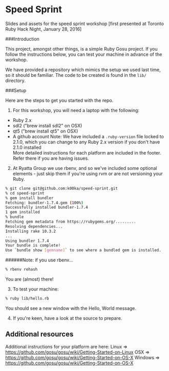 Speed Sprint
============

Slides and assets for the speed sprint workshop [first presented at Toronto Ruby Hack Night, January 28, 2016]

###Introduction

This project, amongst other things, is a simple Ruby Gosu project. If you follow the instructions below, you can test your machine in advance of the workshop.

We have provided a repository which mimics the setup we used last time, so it should be familiar. The code to be created is found in the ``lib/`` directory.

###Setup

Here are the steps to get you started with the repo.

1. For this workshop, you will need a laptop with the following:
* Ruby 2.x
* sdl2 ("brew install sdl2" on OSX)
* qt5 ("brew install qt5" on OSX)
* A github account
Note: We have included a ``.ruby-version`` file locked to 2.1.0, which you can change to any Ruby 2.x version if you don't have 2.1.0 installed  
More detailed instructions for each platform are included in the footer. Refer there if you are having issues.  

2. At Ryatta Group we use rbenv, and so we've included some optional elements - just skip them if you're using rvm or are not versioning your Ruby.

```sh
% git clone git@github.com:k00ka/speed-sprint.git
% cd speed-sprint
% gem install bundler
Fetching: bundler-1.7.4.gem (100%)
Successfully installed bundler-1.7.4
1 gem installed
% bundle
Fetching gem metadata from https://rubygems.org/.........
Resolving dependencies...
Installing rake 10.3.2
...
Using bundler 1.7.4
Your bundle is complete!
Use `bundle show [gemname]` to see where a bundled gem is installed.
```
######Note: if you use rbenv...
```sh
% rbenv rehash
```
You are (almost) there!

3. To test your machine:
```sh
% ruby lib/hello.rb
```
You should see a new window with the Hello, World message.

4. If you're keen, have a look at the source to prepare.

## Additional resources

Additional instructions for your platform are here:
Linux => https://github.com/gosu/gosu/wiki/Getting-Started-on-Linux
OSX => https://github.com/gosu/gosu/wiki/Getting-Started-on-OS-X
Windows => https://github.com/gosu/gosu/wiki/Getting-Started-on-OS-X
